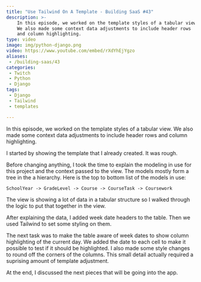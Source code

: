 ```yaml
---
title: "Use Tailwind On A Template - Building SaaS #43"
description: >-
    In this episode, we worked on the template styles of a tabular view.
    We also made some context data adjustments to include header rows
    and column highlighting.
type: video
image: img/python-django.png
video: https://www.youtube.com/embed/rXdYhEjYgzo
aliases:
 - /building-saas/43
categories:
 - Twitch
 - Python
 - Django
tags:
 - Django
 - Tailwind
 - templates

---
```


In this episode, we worked on the template styles of a tabular view.
We also made some context data adjustments to include header rows
and column highlighting.

I started by showing the template
that I already created.
It was rough.

Before changing anything,
I took the time to explain the modeling
in use for this project
and the context passed to the view.
The models mostly form a tree
in the a hierarchy.
Here is the top to bottom list
of the models in use:

```text
SchoolYear -> GradeLevel -> Course -> CourseTask -> Coursework
```

The view is showing a lot of data
in a tabular structure
so I walked through the logic
to put that together in the view.

After explaining the data,
I added week date headers to the table.
Then we used Tailwind to set some styling on them.

The next task was to make the table aware of week dates
to show column highlighting
of the current day.
We added the date to each cell
to make it possible to test if it should be highlighted.
I also made some style changes
to round off the corners of the columns.
This small detail actually required a suprising amount
of template adjustment.

At the end,
I discussed the next pieces
that will be going into the app.
